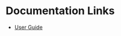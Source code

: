 # Documentation Links
- [User Guide](https://drive.google.com/file/d/1rfkdHSfmn5GK7qdzSwVlrSHpJVPPn5R3/view?usp=sharing)
